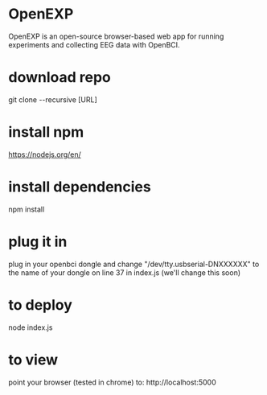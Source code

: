 # OpenEXP
OpenEXP is an open-source browser-based web app for running experiments and collecting EEG data with OpenBCI.

# download repo
git clone --recursive [URL]

# install npm
https://nodejs.org/en/

# install dependencies
npm install

# plug it in 
plug in your openbci dongle and
change "/dev/tty.usbserial-DNXXXXXX" to the name of your dongle on line 37 in index.js (we'll change this soon)

# to deploy
node index.js

# to view
point your browser (tested in chrome) to: http://localhost:5000 
